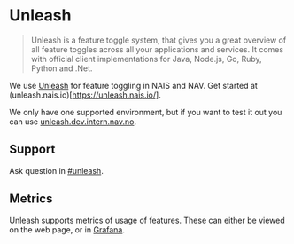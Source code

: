 # Unleash

> Unleash is a feature toggle system, that gives you a great overview of all feature toggles across all your applications and services. It comes with official client implementations for Java, Node.js, Go, Ruby, Python and .Net.

We use [Unleash](https://docs.getunleash.io/) for feature toggling in NAIS and NAV.
Get started at (unleash.nais.io)[https://unleash.nais.io/].

We only have one supported environment, but if you want to test it out you can use [unleash.dev.intern.nav.no](https://unleash.dev.intern.nav.no/).

## Support
Ask question in [#unleash](https://nav-it.slack.com/archives/C9BPTSULS).

## Metrics
Unleash supports metrics of usage of features.
These can either be viewed on the web page, or in [Grafana](https://grafana.adeo.no/d/vnCneDVWk/unleash?orgId=1).
